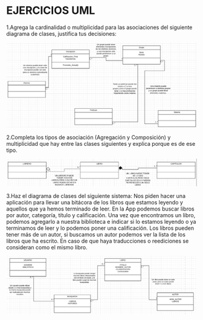 # EJERCICIOS UML

1.Agrega la cardinalidad o multiplicidad para las asociaciones del siguiente diagrama de clases, justifica tus decisiones:

![Pagina](./IMG/UMLALUMNO.PNG)

2.Completa los tipos de asociación (Agregación y Composición) y multiplicidad que hay entre las clases siguientes y explica porque es de ese tipo.

![Pagina](./IMG/UMLLIBRERO.PNG)

3.Haz el diagrama de clases del siguiente sistema:
Nos piden hacer una aplicación para llevar una bitácora de los libros
que estamos leyendo y aquellos que ya hemos terminado de leer. 
En la App podemos buscar libros por autor, categoría, título y calificación.
Una vez que encontramos un libro, podemos agregarlo a nuestra biblioteca e indicar
si lo estamos leyendo o ya terminamos de leer y lo podemos poner una calificación.
Los libros pueden tener más de un autor, si buscamos un autor podemos ver la
lista de los libros que ha escrito. En caso de que haya traducciones o reediciones 
se consideran como el mismo libro. 

![Pagina](./IMG/UMLAPK.PNG)

